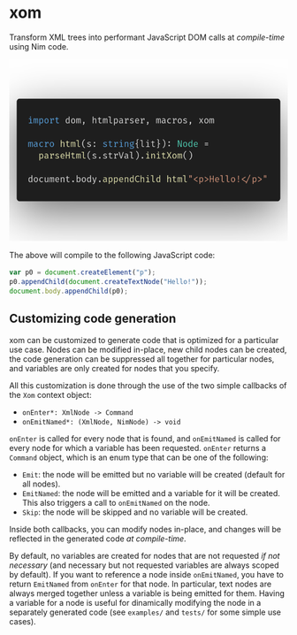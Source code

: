 # xom

Transform XML trees into performant JavaScript DOM calls at *compile-time*
using Nim code.

![hello.nim](examples/hello/hello.png)

The above will compile to the following JavaScript code:

```javascript
var p0 = document.createElement("p");
p0.appendChild(document.createTextNode("Hello!"));
document.body.appendChild(p0);
```

## Customizing code generation

xom can be customized to generate code that is optimized for a particular use
case.
Nodes can be modified in-place, new child nodes can be created, the code
generation can be suppressed all together for particular nodes, and variables
are only created for nodes that you specify.

All this customization is done through the use of the two simple callbacks of
the `Xom` context object:
- `onEnter*: XmlNode -> Command`
- `onEmitNamed*: (XmlNode, NimNode) -> void`

`onEnter` is called for every node that is found, and `onEmitNamed` is
called for every node for which a variable has been requested.
`onEnter` returns a `Command` object, which is an enum type that can be one of
the following:
- `Emit`: the node will be emitted but no variable will be created (default for
  all nodes).
- `EmitNamed`: the node will be emitted and a variable for it will be
  created. This also triggers a call to `onEmitNamed` on the node.
- `Skip`: the node will be skipped and no variable will be created.

Inside both callbacks, you can modify nodes in-place, and changes will be
reflected in the generated code *at compile-time*.

By default, no variables are created for nodes that are not requested *if not
necessary* (and necessary but not requested variables are always scoped by
default).
If you want to reference a node inside `onEmitNamed`, you have to return
`EmitNamed` from `onEnter` for that node.
In particular, text nodes are always merged together unless a variable is
being emitted for them.
Having a variable for a node is useful for dinamically modifying the node in
a separately generated code (see `examples/` and `tests/` for some simple use
cases).
